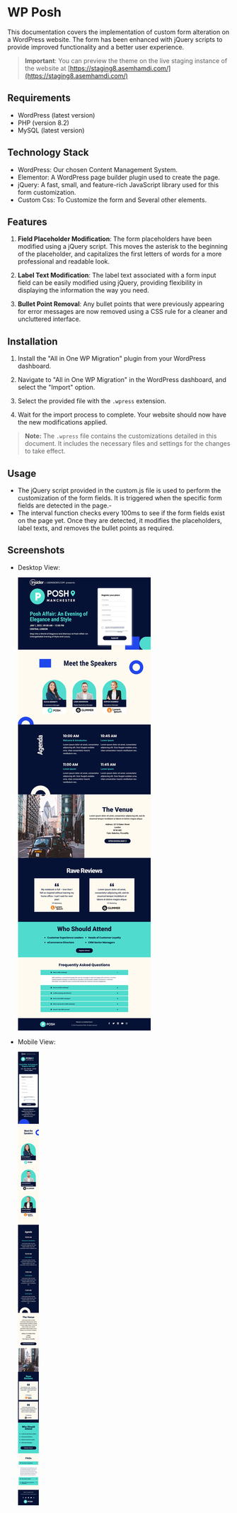 # WP Posh

This documentation covers the implementation of custom form alteration on a WordPress website. The form has been enhanced with jQuery scripts to provide improved functionality and a better user experience.

> **Important**: You can preview the theme on the live staging instance of the website at [https://staging8.asemhamdi.com/](https://staging8.asemhamdi.com/)

## Requirements

- WordPress (latest version)
- PHP (version 8.2)
- MySQL (latest version)

## Technology Stack

- WordPress: Our chosen Content Management System.
- Elementor: A WordPress page builder plugin used to create the page.
- jQuery: A fast, small, and feature-rich JavaScript library used for this form customization.
- Custom Css: To Customize the form and Several other elements.

## Features

1. **Field Placeholder Modification**: The form placeholders have been modified using a jQuery script. This moves the asterisk to the beginning of the placeholder, and capitalizes the first letters of words for a more professional and readable look.

2. **Label Text Modification**: The label text associated with a form input field can be easily modified using jQuery, providing flexibility in displaying the information the way you need.

3. **Bullet Point Removal**: Any bullet points that were previously appearing for error messages are now removed using a CSS rule for a cleaner and uncluttered interface.

## Installation

1. Install the "All in One WP Migration" plugin from your WordPress dashboard.

2. Navigate to "All in One WP Migration" in the WordPress dashboard, and select the "Import" option.

3. Select the provided file with the `.wpress` extension.

4. Wait for the import process to complete. Your website should now have the new modifications applied.

> **Note:** The `.wpress` file contains the customizations detailed in this document. It includes the necessary files and settings for the changes to take effect.

## Usage

- The jQuery script provided in the custom.js file is used to perform the customization of the form fields. It is triggered when the specific form fields are detected in the page.-
- The interval function checks every 100ms to see if the form fields exist on the page yet. Once they are detected, it modifies the placeholders, label texts, and removes the bullet points as required.

## Screenshots

- Desktop View:

  ![Desktop View](./screenshots/desktop.png)

- Mobile View:

  ![Mobile View](./screenshots/mobile.png)
